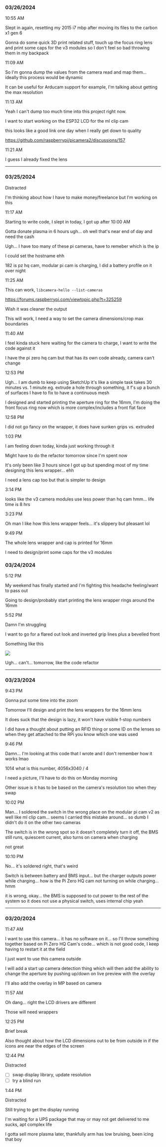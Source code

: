 ### 03/26/2024

10:55 AM

Slept in again, resetting my 2015 i7 mbp after moving its files to the carbon x1 gen 6

Gonna do some quick 3D print related stuff, touch up the focus ring lens and print some caps for the v3 modules so I don't feel so bad throwing them in my backpack

11:09 AM

So I'm gonna dump the values from the camera read and map them... ideally this process would be dynamic

It can be useful for Arducam support for example, I'm talking about getting the max resolution

11:13 AM

Yeah I can't dump too much time into this project right now.

I want to start working on the ESP32 LCD for the ml clip cam

this looks like a good link one day when I really get down to quality

https://github.com/raspberrypi/picamera2/discussions/157

11:21 AM

I guess I already fixed the lens

---

### 03/25/2024

Distracted

I'm thinking about how I have to make money/freelance but I'm working on this

11:17 AM

Starting to write code, I slept in today, I got up after 10:00 AM

Gotta donate plasma in 6 hours ugh... oh well that's near end of day and need the cash

Ugh... I have too many of these pi cameras, have to remeber which is the ip

I could set the hostname ehh

182 is pz hq cam, modular pi cam is charging, I did a battery profile on it over night

11:25 AM

This can work, `libcamera-hello --list-cameras`

https://forums.raspberrypi.com/viewtopic.php?t=325259

Wish it was cleaner the output

This will work, I need a way to set the camera dimensions/crop max boundaries

11:40 AM

I feel kinda stuck here waiting for the camera to charge, I want to write the code against it

I have the pi zero hq cam but that has its own code already, camera can't change

12:53 PM

Ugh... I am dumb to keep using SketchUp it's like a simple task takes 30 minutes vs. 1 minute eg. extrude a hole through something, it f's up a bunch of surfaces I have to fix to have a continuous mesh

I designed and started printing the aperture ring for the 16mm, I'm doing the front focus ring now which is more complex/includes a front flat face

12:58 PM

I did not go fancy on the wrapper, it does have sunken grips vs. extruded

1:03 PM

I am feeling down today, kinda just working through it

Might have to do the refactor tomorrow since I'm spent now

It's only been like 3 hours since I got up but spending most of my time designing this lens wrapper... ehh

I need a lens cap too but that is simpler to design

3:14 PM

looks like the v3 camera modules use less power than hq cam hmm... life time is 8 hrs

3:23 PM

Oh man I like how this lens wrapper feels... it's slippery but pleasant lol

9:49 PM

The whole lens wrapper and cap is printed for 16mm

I need to design/print some caps for the v3 modules

### 03/24/2024

5:12 PM

My weekend has finally started and I'm fighting this headache feeling/want to pass out

Going to design/probably start printing the lens wrapper rings around the 16mm

5:52 PM

Damn I'm struggling

I want to go for a flared out look and inverted grip lines plus a bevelled front

Something like this

<img src="./16mm-lens-wrapper.JPG"/>

Ugh... can't... tomorrow, like the code refactor

---

### 03/23/2024

9:43 PM

Gonna put some time into the zoom

Tomorrow I'll design and print the lens wrappers for the 16mm lens

It does suck that the design is lazy, it won't have visible f-stop numbers

I did have a thought about putting an RFID thing or some ID on the lenses so when they get attached to the RPi you know which one was used

9:46 PM

Damn... I'm looking at this code that I wrote and I don't remember how it works lmao

1014 what is this number, 4056x3040 / 4

I need a picture, I'll have to do this on Monday morning

Other issue is it has to be based on the camera's resolution too when they swap

10:02 PM

Man... I soldered the switch in the wrong place on the modular pi cam v2 as well like ml clip cam... seems I carried this mistake around... so dumb I didn't do it on the other two cameras

The switch is in the wrong spot so it doesn't completely turn it off, the BMS still runs, quiescent current, also turns on camera when charging

not great

10:10 PM

No... it's soldered right, that's weird

Switch is between battery and BMS input... but the charger outputs power while charging... how is the Pi Zero HQ cam not turning on while charging... hmm

it is wrong, okay... the BMS is supposed to cut power to the rest of the system so it does not use a physical switch, uses internal chip yeah

---

### 03/20/2024

11:47 AM

I want to use this camera... it has no software on it... so I'll throw something together based on Pi Zero HQ Cam's code... which is not good code, I keep having to restart it at the field

I just want to use this camera outside

I will add a start up camera detection thing which will then add the ability to change the aperture by pushing up/down on live preview with the overlay

I'll also add the overlay in MP based on camera

11:57 AM

Oh dang... right the LCD drivers are different

Those will need wrappers

12:25 PM

Brief break

Also thought about how the LCD dimensions out to be from outside in if the icons are near the edges of the screen

12:44 PM

Distracted

- [ ] swap display library, update resolution
- [ ] try a blind run

1:44 PM

Distracted

Still trying to get the display running

I'm waiting for a UPS package that may or may not get delivered to me sucks, apt complex life

I gotta sell more plasma later, thankfully arm has low bruising, been icing that boy


